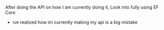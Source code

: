 After doing the API on how I am currently doing it, Look into fully using EF Core
- ive realized how im currently making my api is a big mistake